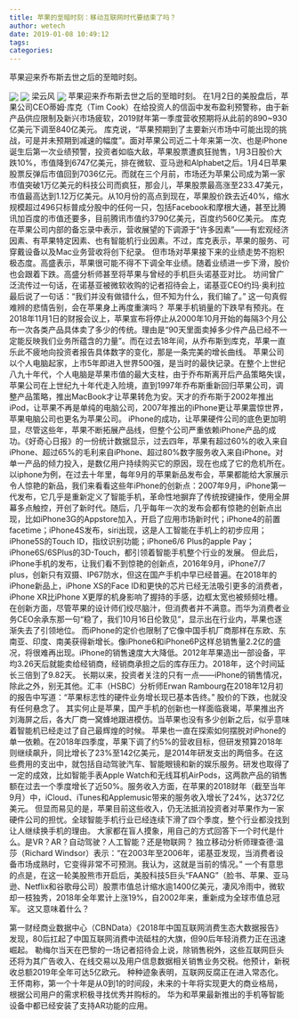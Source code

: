 ```yaml
---
title: 苹果的至暗时刻：移动互联网时代要结束了吗？
author: wetech
date: 2019-01-08 10:49:12
tags: 
categories: 
---
```

苹果迎来乔布斯去世之后的至暗时刻。
<!-- more -->
<img align="center" border="0" src="https://imgcdn.yicai.com/uppics/images/2019/01/6ac7766247b2c289a8060cca8cffc469.jpg" />
<img align="center" border="0" src="https://imgcdn.yicai.com/uppics/images/2019/01/33dce429c9c114076b87ce7158f20e3d.jpg" />
梁云风
<img align="center" border="0" src="https://imgcdn.yicai.com/uppics/images/2019/01/55422a504cf17af798490c9fbca7a92d.jpg" />
苹果迎来乔布斯去世之后的至暗时刻。
在1月2日的美股盘后，苹果公司CEO蒂姆·库克（Tim Cook）在给投资人的信函中发布盈利预警称，由于新产品供应限制及新兴市场疲软，2019财年第一季度营收预期将从此前的890~930亿美元下调至840亿美元。
库克说，“苹果预期到了主要新兴市场中可能出现的挑战，可是并未预期到减速的幅度”。面对苹果公司近二十年来第一次、也是iPhone诞生后第一次业绩预警，投资者如临大敌，苹果股票遭疯狂抛售，1月3日股价大跌10%，市值降到6747亿美元，排在微软、亚马逊和Alphabet之后。1月4日苹果股票反弹后市值回到7036亿元。而就在三个月前，市场还为苹果公司成为第一家市值突破1万亿美元的科技公司而疯狂，那会儿，苹果股票最高涨至233.47美元，市值最高达到1.12万亿美元。从10月份的高点到现在，苹果股价跌去近40%，缩水规模超过496只标普成分股中的任何一只，包括Facebook和摩根大通，甚至比腾讯加百度的市值还要多，目前腾讯市值约3790亿美元，百度约560亿美元。
库克在苹果公司内部的备忘录中表示，营收展望的下调源于“许多因素”——有宏观经济因素、有苹果特定因素、也有智能机行业因素。不过，库克表示，苹果的服务、可穿戴设备以及Mac业务营收将创下纪录。
但市场对苹果接下来的业绩走势不抱积极态度。高盛表示，苹果很可能不得不下调全年业绩。随着业绩进一步下滑，股价也会跟着下跌。高盛分析师甚至将苹果与曾经的手机巨头诺基亚对比。
坊间曾广泛流传过一句话，在诺基亚被微软收购的记者招待会上，诺基亚CEO约玛·奥利拉最后说了一句话：“我们并没有做错什么，但不知为什么，我们输了。”
这一句真假难辨的悲情告别，会在苹果身上再度重演吗？
苹果手机销量的下跌早有预兆。在2018年11月1日的财报会议上，苹果宣布将停止从2000年10月开始的每隔3个月公布一次各类产品具体卖了多少的传统。理由是“90天里面卖掉多少件产品已经不一定能反映我们业务所蕴含的力量”。而在过去18年间，从乔布斯到库克，苹果一直乐此不疲地向投资者报告具体数字的变化，那是一条完美的增长曲线。
苹果公司以个人电脑起家，上市5年即进入世界500强，是当时的最快记录。在整个上世纪八九十年代，个人电脑是苹果市值的最大支柱，由于乔布斯离开后产品策略失误，苹果公司在上世纪九十年代走入险境，直到1997年乔布斯重新回归苹果公司，调整产品策略，推出MacBook才让苹果转危为安。天才的乔布斯于2002年推出iPod，让苹果不再是单纯的电脑公司，2007年推出的iPhone更让苹果震惊世界，苹果电脑公司也更名为苹果公司。
iPhone的成功，让苹果硬件公司的底色更加明显，尽管这些年，苹果不断拓展产品线，但整个公司严重依赖iPhone产品的成功。《好奇心日报》的一份统计数据显示，过去四年，苹果有超过60%的收入来自iPhone、超过65%的毛利来自iPhone、超过80%数字服务收入来自iPhone。对单一产品的倾力投入，是数亿用户持续购买它的原因，现在也成了它的危机所在。
以iphone为例，在过去十年里，每年9月的苹果新品发布会，苹果都能给大家展示令人惊艳的新品，我们来看看这些年iPhone的创新点：2007年9月，iPhone第一代发布，它几乎是重新定义了智能手机，革命性地摒弃了传统按键操作，使用全屏幕多点触控，开创了新时代。随后，几乎每年一次的发布会都有惊艳的创新点出现，比如iPhone3G的Appstore加入，开启了应用市场新时代；iPhone4的前置facetime；iPhone4S发布，siri出现，这是人工智能在手机上的初步应用；iPhone5S的Touch ID，指纹识别功能；iPhone6/6 Plus的apple Pay；iPhone6S/6SPlus的3D-Touch，都引领着智能手机整个行业的发展。
但此后，iPhone手机的发布，让我们看不到惊艳的创新点，2016年9月，iPhone7/7 plus，创新只有双摄、IP67防水，但这在国产手机中早已经普遍。在2018年的iPhone新品上，iPhone XS的Face ID和更快的芯片已经无法吸引更多的消费者，iPhone XR比iPhone X更厚的机身影响了握持的手感，边框太宽也被频频吐槽。在创新方面，尽管苹果的设计师们绞尽脑汁，但消费者并不满意。而华为消费者业务CEO余承东那一句“稳了，我们10月16日伦敦见”，显示出在行业内，苹果也逐渐失去了引领地位。
而iPhone的定价也限制了它像中国手机厂商那样在东欧、东南亚、印度、南美获得新增长。像iPhone6和iPhone6P这样总销售量2.2亿的盛况，将很难再出现。iPhone的销售速度大大降低。2012年苹果造出一部设备，平均3.26天后就能卖给经销商，经销商承担之后的库存压力。2018年，这个时间延长三倍到了9.82天。
长期以来，投资者关注的只有一点——iPhone的销售情况，除此之外，别无其他。汇丰（HSBC）分析师Erwan Rambourg在2018年12月初的报告中写道：“苹果标志性的硬件业务增长现已基本告终。”
股价的下跌，也就没有任何悬念了。
其实何止是苹果，国产手机的创新也一样面临衰竭，苹果推出齐刘海屏之后，各大厂商一窝蜂地跟进模仿。当苹果也没有多少创新之后，似乎意味着智能机已经走过了自己最辉煌的时候。
苹果也一直在探索如何摆脱对iPhone的单一依赖。在2018年四季度，苹果下调了约5%的营收目标，但研发预算2018年则继续飙升，同比增长了23%至142亿美元，是2014年研发支出的两倍多。在这些费用的支出中，就包括自动驾驶汽车、智能眼镜和新的娱乐服务。研发也取得了一定的成效，比如智能手表Apple Watch和无线耳机AirPods，这两款产品的销售额在过去一个季度增长了近50%。服务收入方面，在苹果的2018财年（截至当年9月）中，iCloud、iTunes和Applemusic带来的服务收入增长了24%，达372亿美元。
但显而易见的是，苹果目前这些收入，仍无法抵消投资者对苹果作为一家硬件公司的担忧。全球智能手机行业已经连续下滑了四个季度，整个行业都没找到让人继续换手机的理由。
大家都在盲人摸象，用自己的方式回答下一个时代是什么。是VR？AR？自动驾驶？人工智能？还是物联网？
独立移动分析师理查德·温莎（Richard Windsor）表示：“在2003年至2006年，诺基亚发现，当消费者设备市场成熟时，它变得非常不可预测。我认为，这就是当前的情况。”
一个有意思的点是，在这一轮美股熊市开启后，美股科技5巨头“FAANG”（脸书、苹果、亚马逊、Netflix和谷歌母公司）股票市值总计缩水逾1400亿美元，凄风冷雨中，微软却一枝独秀，2018年全年累计上涨19%，自2002年来，重新成为全球市值总冠军。
这又意味着什么？
 
 
第一财经商业数据中心（CBNData）《2018年中国互联网消费生态大数据报告》发现，80后扛起了中国互联网消费中流砥柱的大旗，但90后年轻消费力正在迅速崛起。
勒梅尔当天在巴黎的一场记者招待会上说，除销售税外，这些互联网巨头还将为其广告收入、在线交易以及用户信息数据相关销售业务交税。他预计，新税收总额2019年全年可达5亿欧元。
种种迹象表明，互联网反腐正在进入常态化。
王怀南称，第一个十年是从0到1的时间段，未来的十年将实现更大的商业格局，根据公司用户的需求积极寻找优秀并购标的。
华为和苹果最新推出的手机等智能设备中都已经安装了支持AR功能的应用。
